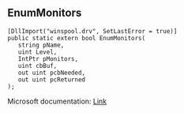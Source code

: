 ## EnumMonitors

```
[DllImport("winspool.drv", SetLastError = true)]
public static extern bool EnumMonitors(
   string pName,
   uint Level,
   IntPtr pMonitors,
   uint cbBuf,
   out uint pcbNeeded,
   out uint pcReturned
);
```

Microsoft documentation: [Link](https://learn.microsoft.com/en-us/windows/win32/printdocs/enummonitors)
